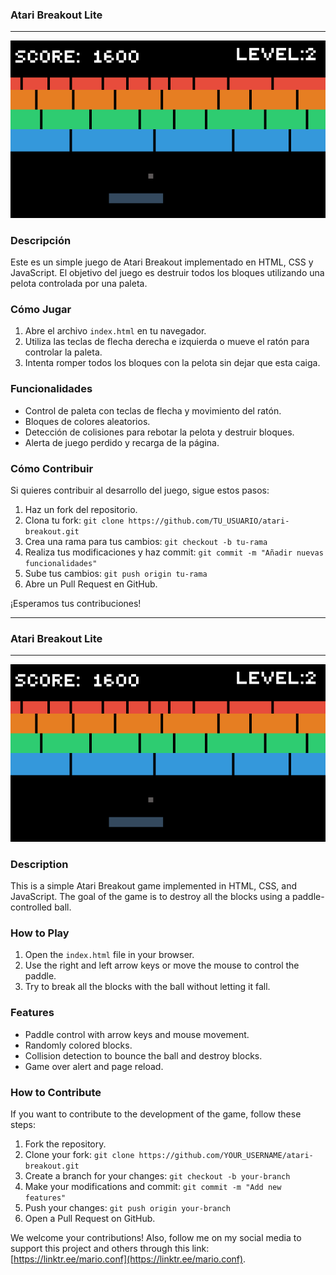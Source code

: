 ### Atari Breakout Lite

---

![Atari Breakout](atari_breakout.png)

### Descripción

Este es un simple juego de Atari Breakout implementado en HTML, CSS y JavaScript. El objetivo del juego es destruir todos los bloques utilizando una pelota controlada por una paleta.

### Cómo Jugar

1. Abre el archivo `index.html` en tu navegador.
2. Utiliza las teclas de flecha derecha e izquierda o mueve el ratón para controlar la paleta.
3. Intenta romper todos los bloques con la pelota sin dejar que esta caiga.

### Funcionalidades

- Control de paleta con teclas de flecha y movimiento del ratón.
- Bloques de colores aleatorios.
- Detección de colisiones para rebotar la pelota y destruir bloques.
- Alerta de juego perdido y recarga de la página.

### Cómo Contribuir

Si quieres contribuir al desarrollo del juego, sigue estos pasos:

1. Haz un fork del repositorio.
2. Clona tu fork: `git clone https://github.com/TU_USUARIO/atari-breakout.git`
3. Crea una rama para tus cambios: `git checkout -b tu-rama`
4. Realiza tus modificaciones y haz commit: `git commit -m "Añadir nuevas funcionalidades"`
5. Sube tus cambios: `git push origin tu-rama`
6. Abre un Pull Request en GitHub.

¡Esperamos tus contribuciones!

---

### Atari Breakout Lite

---

![Atari Breakout](atari_breakout.png)

### Description

This is a simple Atari Breakout game implemented in HTML, CSS, and JavaScript. The goal of the game is to destroy all the blocks using a paddle-controlled ball.

### How to Play

1. Open the `index.html` file in your browser.
2. Use the right and left arrow keys or move the mouse to control the paddle.
3. Try to break all the blocks with the ball without letting it fall.

### Features

- Paddle control with arrow keys and mouse movement.
- Randomly colored blocks.
- Collision detection to bounce the ball and destroy blocks.
- Game over alert and page reload.

### How to Contribute

If you want to contribute to the development of the game, follow these steps:

1. Fork the repository.
2. Clone your fork: `git clone https://github.com/YOUR_USERNAME/atari-breakout.git`
3. Create a branch for your changes: `git checkout -b your-branch`
4. Make your modifications and commit: `git commit -m "Add new features"`
5. Push your changes: `git push origin your-branch`
6. Open a Pull Request on GitHub.

We welcome your contributions! Also, follow me on my social media to support this project and others through this link: [https://linktr.ee/mario.conf](https://linktr.ee/mario.conf).

